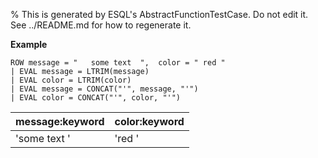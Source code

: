 % This is generated by ESQL's AbstractFunctionTestCase. Do not edit it. See ../README.md for how to regenerate it.

**Example**

```esql
ROW message = "   some text  ",  color = " red "
| EVAL message = LTRIM(message)
| EVAL color = LTRIM(color)
| EVAL message = CONCAT("'", message, "'")
| EVAL color = CONCAT("'", color, "'")
```

| message:keyword | color:keyword |
| --- | --- |
| 'some text  ' | 'red ' |


